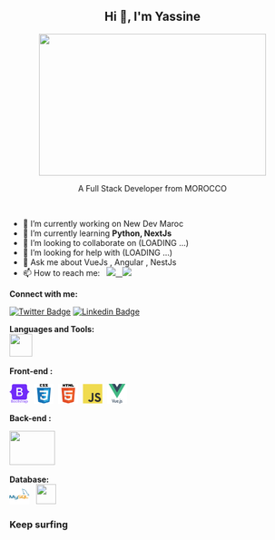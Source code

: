 <div align="center">
<h2 ><b> Hi 👋, I'm Yassine </b> </h2>

<img align="center" src="https://miro.medium.com/v2/resize:fit:1400/1*yw0TnheAGN-LPneDaTlaxw.gif" style="height: 250px; width: 400px" /><br/>

A Full Stack Developer from MOROCCO
</div> <br/>

- 🔭 I’m currently working on New Dev Maroc
- 🌱 I’m currently learning <b> Python, NextJs </b>
- 👯 I’m looking to collaborate on (LOADING ...)
- 🤔 I’m looking for help with (LOADING ...)
- 💬 Ask me about VueJs , Angular , NestJs
- 📫 How to reach me: &nbsp; <a href="mailto: abdelouafi.yassine@gmail.com"> <img src="https://camo.githubusercontent.com/65228d1d83e81cf0676b4ac50d341a8a762a61972af848e1e9d55cb3f317cb75/68747470733a2f2f696d672e736869656c64732e696f2f62616467652f2d476d61696c2d6331343433383f7374796c653d666c61742d737175617265266c6f676f3d476d61696c266c6f676f436f6c6f723d7768697465266c696e6b3d6d61696c746f3a61686c616d62656b6b616c693140676d61696c2e636f6d" /> &nbsp; </a> <a href="#" > <img src="https://camo.githubusercontent.com/9cb5d7cc73c87cd41e629f955ab0698860b69f5b22d939c3822e9abe73337832/68747470733a2f2f696d672e736869656c64732e696f2f62616467652f2d486f746d61696c2d3030373844343f7374796c653d666c61742d737175617265266c6f676f3d6d6963726f736f66742d6f75746c6f6f6b266c6f676f436f6c6f723d7768697465266c696e6b3d6d61696c746f3a61686c616d62656b6b616c693140676d61696c2e636f6d" /> </a>


<b>Connect with me:</b><br/>

 [![Twitter Badge](https://img.shields.io/badge/Twitter-1DA1F2?style=for-the-badge&logo=twitter&logoColor=white)](https://twitter.com/intent/follow?screen_name=YassineAbdelou) [![Linkedin Badge](https://img.shields.io/badge/LinkedIn-0077B5?style=for-the-badge&logo=linkedin&logoColor=white)](https://www.linkedin.com/in/yassine-abdelouafi-44504249/)


<b>Languages and Tools:</b><br/>
<img src="https://images.g2crowd.com/uploads/product/image/large_detail/large_detail_f0b606abb6d19089febc9faeeba5bc05/nodejs-development-services.png" style="height:40px;width:40px" />

<b>Front-end :</b><br/>

<a href=""><img style="height:35px; width:35px" src="https://raw.githubusercontent.com/devicons/devicon/master/icons/bootstrap/bootstrap-plain-wordmark.svg" /></a>&nbsp;
<a href=""><img style="height:35px; width:35px" src="https://raw.githubusercontent.com/devicons/devicon/master/icons/css3/css3-original-wordmark.svg" /></a>&nbsp;
<a href=""><img style="height:35px; width:35px" src="https://raw.githubusercontent.com/devicons/devicon/master/icons/html5/html5-original-wordmark.svg" /></a>&nbsp;
<a href=""><img style="height:35px; width:35px" src="https://raw.githubusercontent.com/devicons/devicon/master/icons/javascript/javascript-original.svg" /></a>&nbsp;
<a href=""><img style="height:35px; width:35px" src="https://raw.githubusercontent.com/devicons/devicon/master/icons/vuejs/vuejs-original-wordmark.svg" /></a></br>




<b>Back-end :</b><br/>

<img src="https://miro.medium.com/v2/resize:fit:1200/0*1VyCqSN0pdtXitey.jpg" style="height:60px;width:80px" />

<b>Database:</b><br/>
<img src="https://raw.githubusercontent.com/devicons/devicon/master/icons/mysql/mysql-original-wordmark.svg" style="height:35px;width:35px" />&nbsp;&nbsp;
<img src="https://www.zdnet.com/a/img/resize/e7aff3398e12f0fa70fd66238d743054c4c8b95e/2018/04/19/092cbf81-acac-4f3a-91a1-5a26abc1721f/postgresql-logo.png?auto=webp&fit=crop&height=900&width=1200" style="height:35px;width:35px" />

### Keep surfing
